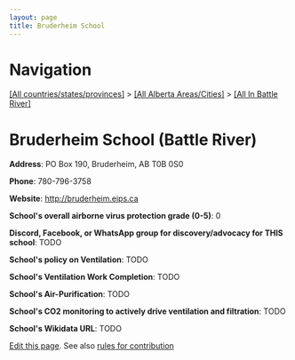 ```yaml
---
layout: page
title: Bruderheim School
---
```

# Navigation

[[All countries/states/provinces]](../../..) > [[All Alberta Areas/Cities]](../..) > [[All In Battle River]](..)

# Bruderheim School (Battle River)

**Address**: PO Box 190, Bruderheim, AB T0B 0S0

**Phone**: 780-796-3758

**Website**: <http://bruderheim.eips.ca>

**School's overall airborne virus protection grade (0-5)**: 0

**Discord, Facebook, or WhatsApp group for discovery/advocacy for THIS school**: TODO

**School's policy on Ventilation**: TODO

**School's Ventilation Work Completion**: TODO

**School's Air-Purification**: TODO

**School's CO2 monitoring to actively drive ventilation and filtration**: TODO

**School's Wikidata URL**: TODO


[Edit this page](https://github.com/ventilate-schools/AB/edit/main/./Battle_River/Bruderheim_School.md). See also [rules for contribution](../../../contribution-rules/)